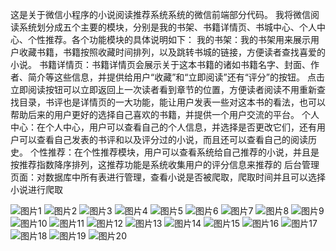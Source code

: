 这是关于微信小程序的小说阅读推荐系统系统的微信前端部分代码。
我将微信阅读系统划分成五个主要的模块，分别是我的书架、书籍详情页、书城中心、个人中心、个性推荐。各个功能模块的具体说明如下：
我的书架：我的书架用来展示用户收藏书籍，书籍按照收藏时间排列，以及跳转书城的链接，方便读者查找喜爱的小说。
书籍详情页：书籍详情页会展示关于这本书籍的诸如书籍名字、封面、作者、简介等这些信息，并提供给用户“收藏”和“立即阅读”还有“评分”的按钮。
点击立即阅读按钮可以立即返回上一次读者看到章节的位置，方便读者阅读不用重新查找目录，书评也是详情页的一大功能，能让用户发表一些对这本书的看法，也可以帮助后来的用户更好的选择自己喜欢的书籍，并提供一个用户交流的平台。
个人中心：在个人中心，用户可以查看自己的个人信息，并选择是否更改它们，还有用户可以查看自己发表的书评和以及评分过的小说，而且还可以查看自己的阅读历史。
个性推荐：在个性推荐模块，用户可以查看系统给自己推荐的小说，并且是按推荐指数降序排列，这推荐功能是系统收集用户的评分信息来推荐的
后台管理页面：对数据库中所有表进行管理，查看小说是否被爬取，爬取时间并且可以选择小说进行爬取

![图片1](https://github.com/user-attachments/assets/29ac3789-fd5d-4e3d-b3ff-db52c25ffdce)
![图片2](https://github.com/user-attachments/assets/d607a5ca-c46e-4f48-a781-219195243303)
![图片3](https://github.com/user-attachments/assets/e96a40b3-ffd5-4619-a244-5cf3278283f1)
![图片4](https://github.com/user-attachments/assets/8d4f42d5-cb88-4110-ab65-6db44b93d205)
![图片5](https://github.com/user-attachments/assets/4154d3a6-a4d8-4c0b-91e0-cef387309f90)
![图片6](https://github.com/user-attachments/assets/b655086d-a84f-4df8-8e59-f111acf5afc2)
![图片7](https://github.com/user-attachments/assets/a68e7d64-4a6a-40e8-9e0a-c0c646628804)
![图片8](https://github.com/user-attachments/assets/2051c645-9446-4637-b718-5c29a4630c13)
![图片9](https://github.com/user-attachments/assets/7b52f4bd-cab5-4c7d-ac5c-9d5e3447b028)
![图片10](https://github.com/user-attachments/assets/fa1b1e32-4ec0-4ad4-8297-6a09eba349f1)
![图片11](https://github.com/user-attachments/assets/e6361d47-7121-4bf9-b3bb-63848353d0dd)
![图片12](https://github.com/user-attachments/assets/5781a316-89a2-41cc-9d8e-0db8f517dbb0)
![图片13](https://github.com/user-attachments/assets/b5171b70-437d-41aa-9b85-fc999121ee14)
![图片14](https://github.com/user-attachments/assets/0f2eb500-e69a-45ba-a6cb-08b79abffcf9)
![图片15](https://github.com/user-attachments/assets/87c4bb52-5087-4ba8-8b28-6e96b6ad0b39)
![图片16](https://github.com/user-attachments/assets/e1edc28a-e3e6-4164-9173-67fa02bdfbbb)
![图片17](https://github.com/user-attachments/assets/e853e60f-dde3-4b86-b1cc-deb8caf94ec0)
![图片18](https://github.com/user-attachments/assets/3172195f-c2ba-4f36-8f6b-21d6df245a45)
![图片19](https://github.com/user-attachments/assets/90c6b205-87e4-4ed4-9346-3af506cf147e)
![图片20](https://github.com/user-attachments/assets/7b927357-4013-49aa-8b1d-d226a5e02d44)
